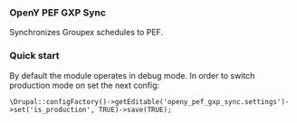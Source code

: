 ### OpenY PEF GXP Sync

Synchronizes Groupex schedules to PEF.

### Quick start

By default the module operates in debug mode.
In order to switch production mode on set the next config:

    \Drupal::configFactory()->getEditable('openy_pef_gxp_sync.settings')->set('is_production', TRUE)->save(TRUE);
